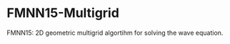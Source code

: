 FMNN15-Multigrid
================

FMNN15: 2D geometric multigrid algortihm for solving the wave equation.

